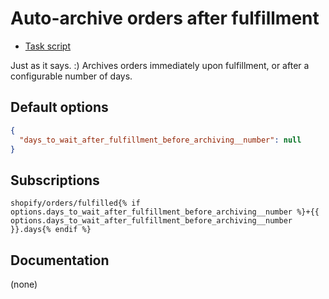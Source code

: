 # Auto-archive orders after fulfillment

* [Task script](./script.liquid)

Just as it says. :) Archives orders immediately upon fulfillment, or after a configurable number of days.

## Default options

```json
{
  "days_to_wait_after_fulfillment_before_archiving__number": null
}
```

## Subscriptions

```liquid
shopify/orders/fulfilled{% if options.days_to_wait_after_fulfillment_before_archiving__number %}+{{ options.days_to_wait_after_fulfillment_before_archiving__number }}.days{% endif %}
```

## Documentation

(none)